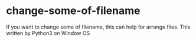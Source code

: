 # change-some-of-filename
If you want to change some of filename, this can help for arrange files. 
This written by Python3 on Window OS
